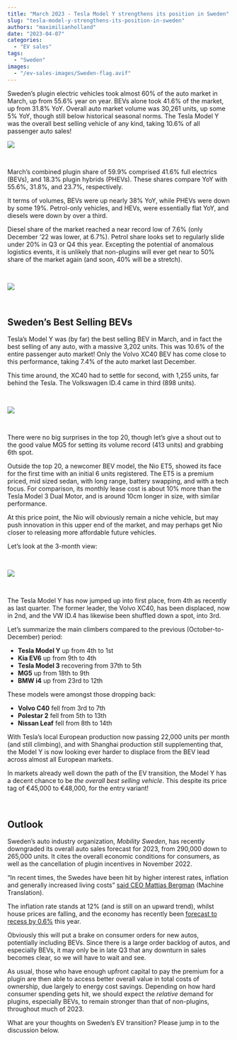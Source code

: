 ```yaml
---
title: "March 2023 - Tesla Model Y strengthens its position in Sweden"
slug: "tesla-model-y-strengthens-its-position-in-sweden"
authors: "maximilianholland"
date: "2023-04-07"
categories:
  - "EV sales"
tags:
  - "Sweden"
images:
  - "/ev-sales-images/Sweden-flag.avif"
---
```


Sweden’s plugin electric vehicles took almost 60% of the auto market in March, up from 55.6% year on year. BEVs alone took 41.6% of the market, up from 31.8% YoY. Overall auto market volume was 30,261 units, up some 5% YoY, though still below historical seasonal norms. The Tesla Model Y was the overall best selling vehicle of any kind, taking 10.6% of all passenger auto sales!

![](ev-sales-images/2023-03-Sweden-Passenger-Auto-Registrations.avif)

 

March’s combined plugin share of 59.9% comprised 41.6% full electrics (BEVs), and 18.3% plugin hybrids (PHEVs). These shares compare YoY with 55.6%, 31.8%, and 23.7%, respectively.

It terms of volumes, BEVs were up nearly 38% YoY, while PHEVs were down by some 19%. Petrol-only vehicles, and HEVs, were essentially flat YoY, and diesels were down by over a third.

Diesel share of the market reached a near record low of 7.6% (only December ’22 was lower, at 6.7%). Petrol share looks set to regularly slide under 20% in Q3 or Q4 this year. Excepting the potential of anomalous logistics events, it is unlikely that non-plugins will ever get near to 50% share of the market again (and soon, 40% will be a stretch).

 

![](ev-sales-images/2023-03-Sweden-Monthly-Powertrain-Market-Share.avif)

 

## Sweden’s Best Selling BEVs

Tesla’s Model Y was (by far) the best selling BEV in March, and in fact the best selling of any auto, with a massive 3,202 units. This was 10.6% of the entire passenger auto market! Only the Volvo XC40 BEV has come close to this performance, taking 7.4% of the auto market last December.

This time around, the XC40 had to settle for second, with 1,255 units, far behind the Tesla. The Volkswagen ID.4 came in third (898 units).

 

![](ev-sales-images/2023-03-Sweden-Top-BEVs.avif)

 

There were no big surprises in the top 20, though let’s give a shout out to the good value MG5 for setting its volume record (413 units) and grabbing 6th spot.

Outside the top 20, a newcomer BEV model, the Nio ET5, showed its face for the first time with an initial 6 units registered. The ET5 is a premium priced, mid sized sedan, with long range, battery swapping, and with a tech focus. For comparison, its monthly lease cost is about 10% more than the Tesla Model 3 Dual Motor, and is around 10cm longer in size, with similar performance.

At this price point, the Nio will obviously remain a niche vehicle, but may push innovation in this upper end of the market, and may perhaps get Nio closer to releasing more affordable future vehicles.

Let’s look at the 3-month view:

 

![](ev-sales-images/2023-03-Sweden-Top-BEVs-Trailing-Qtr.avif)

 

The Tesla Model Y has now jumped up into first place, from 4th as recently as last quarter. The former leader, the Volvo XC40, has been displaced, now in 2nd, and the VW ID.4 has likewise been shuffled down a spot, into 3rd.

Let’s summarize the main climbers compared to the previous (October-to-December) period:

- **Tesla Model Y** up from 4th to 1st
- **Kia EV6** up from 9th to 4th
- **Tesla Model 3** recovering from 37th to 5th
- **MG5** up from 18th to 9th
- **BMW i4** up from 23rd to 12th

These models were amongst those dropping back:

- **Volvo C40** fell from 3rd to 7th
- **Polestar 2** fell from 5th to 13th
- **Nissan Leaf** fell from 8th to 14th

With Tesla’s local European production now passing 22,000 units per month (and still climbing), and with Shanghai production still supplementing that, the Model Y is now looking ever harder to displace from the BEV lead across almost all European markets.

In markets already well down the path of the EV transition, the Model Y has a decent chance to be _the overall best selling vehicle_. This despite its price tag of €45,000 to €48,000, for the entry variant!

 

## Outlook

Sweden’s auto industry organization, _Mobility Sweden_, has recently downgraded its overall auto sales forecast for 2023, from 290,000 down to 265,000 units. It cites the overall economic conditions for consumers, as well as the cancellation of plugin incentives in November 2022.

“In recent times, the Swedes have been hit by higher interest rates, inflation and generally increased living costs” [said CEO Mattias Bergman](https://mobilitysweden.se/statistik/Nyregistreringar_per_manad_1/nyregistreringar-2023_3/sankt-prognos-kraftig-minskning-av-antal-nyregistrerade-personbilar-vantas-i-ar) (Machine Translation).

The inflation rate stands at 12% (and is still on an upward trend), whilst house prices are falling, and the economy has recently been [forecast to recess by 0.6%](https://www.reuters.com/world/europe/swedish-nier-think-tank-sees-milder-downturn-rates-peak-375-2023-03-29/) this year.

Obviously this will put a brake on consumer orders for new autos, potentially including BEVs. Since there is a large order backlog of autos, and especially BEVs, it may only be in late Q3 that any downturn in sales becomes clear, so we will have to wait and see.

As usual, those who have enough upfront capital to pay the premium for a plugin are then able to access better overall value in total costs of ownership, due largely to energy cost savings. Depending on how hard consumer spending gets hit, we should expect the _relative_ demand for plugins, especially BEVs, to remain stronger than that of non-plugins, throughout much of 2023.

What are your thoughts on Sweden’s EV transition? Please jump in to the discussion below.
